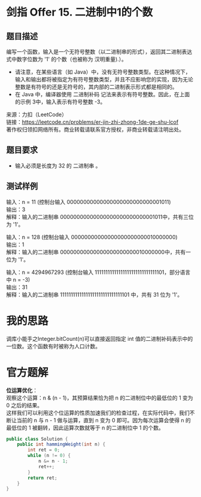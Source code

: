# 剑指 Offer 15. 二进制中1的个数
## 题目描述
编写一个函数，输入是一个无符号整数（以二进制串的形式），返回其二进制表达式中数字位数为 '1' 的个数（也被称为 汉明重量).）。<br />

- 请注意，在某些语言（如 Java）中，没有无符号整数类型。在这种情况下，输入和输出都将被指定为有符号整数类型，并且不应影响您的实现，因为无论整数是有符号的还是无符号的，其内部的二进制表示形式都是相同的。<br />
- 在 Java 中，编译器使用 二进制补码 记法来表示有符号整数。因此，在上面的示例 3中，输入表示有符号整数 -3。<br />

来源：力扣（LeetCode）<br />
链接：https://leetcode.cn/problems/er-jin-zhi-zhong-1de-ge-shu-lcof <br />
著作权归领扣网络所有。商业转载请联系官方授权，非商业转载请注明出处。<br />
## 题目要求
- 输入必须是长度为 32 的 二进制串 。
## 测试样例
输入：n = 11 (控制台输入 00000000000000000000000000001011) <br />
输出：3 <br />
解释：输入的二进制串 00000000000000000000000000001011中，共有三位为 '1'。<br />

输入：n = 128 (控制台输入 00000000000000000000000010000000) <br />
输出：1 <br />
解释：输入的二进制串 00000000000000000000000010000000中，共有一位为 '1'。<br />

输入：n = 4294967293 (控制台输入 11111111111111111111111111111101，部分语言中 n = -3) <br />
输出：31 <br />
解释：输入的二进制串 11111111111111111111111111111101 中，共有 31 位为 '1'。<br />

# 我的思路
调库小能手之Integer.bitCount(n)可以直接返回指定 int 值的二进制补码表示中的一位数。这个函数有时被称为人口计数。
# 官方题解
**位运算优化**：<br />
观察这个运算：n & (n - 1)，其预算结果恰为把 n 的二进制位中的最低位的 1 变为 0 之后的结果。<br />
这样我们可以利用这个位运算的性质加速我们的检查过程，在实际代码中，我们不断让当前的 n 与 n - 1 做与运算，直到 n 变为 0 即可。因为每次运算会使得 n 的最低位的 1 被翻转，因此运算次数就等于 n 的二进制位中 1 的个数。<br />
```java
public class Solution {
    public int hammingWeight(int n) {
        int ret = 0;
        while (n != 0) {
            n &= n - 1;
            ret++;
        }
        return ret;
    }
}
```
